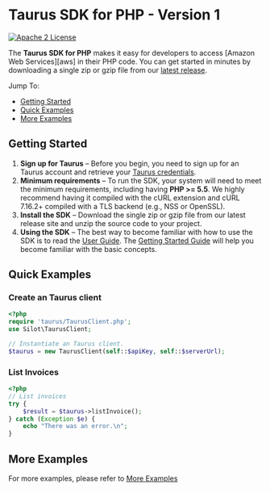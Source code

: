 # Taurus SDK for PHP - Version 1

[![Apache 2 License](https://img.shields.io/packagist/l/aws/aws-sdk-php.svg?style=flat)](http://aws.amazon.com/apache-2-0/)

The **Taurus SDK for PHP** makes it easy for developers to access [Amazon Web Services][aws] in their PHP code. You can
get started in minutes by downloading a single zip or gzip file from our [latest release][latest-release].

Jump To:

* [Getting Started](#Getting-Started)
* [Quick Examples](#Quick-Examples)
* [More Examples](#More-Examples)

## Getting Started

1. **Sign up for Taurus** – Before you begin, you need to sign up for an Taurus account and retrieve
   your [Taurus credentials][docs-signup].
1. **Minimum requirements** – To run the SDK, your system will need to meet the minimum requirements, including
   having **PHP >= 5.5**. We highly recommend having it compiled with the cURL extension and cURL 7.16.2+ compiled with
   a TLS backend (e.g., NSS or OpenSSL).
1. **Install the SDK** – Download the single zip or gzip file from our latest release site and unzip the source code to
   your project.
1. **Using the SDK** – The best way to become familiar with how to use the SDK is to read the [User Guide][docs-guide].
   The
   [Getting Started Guide](#Getting-Started) will help you become familiar with the basic concepts.

## Quick Examples

### Create an Taurus client

```php
<?php
require 'taurus/TaurusClient.php';
use Silot\TaurusClient;

// Instantiate an Taurus client.
$taurus = new TaurusClient(self::$apiKey, self::$serverUrl);
```

### List Invoices

```php
<?php
// List invoices
try {
    $result = $taurus->listInvoice();
} catch (Exception $e) {
    echo "There was an error.\n";
}
```

## More Examples

For more examples, please refer to [More Examples][docs-more-examples]

[latest-release]: https://github.com/silotrd/taurus-sdk-php/releases

[docs-signup]: https://mc.silot.ai/

[docs-guide]: http://k8s-azure.silot.tech:40015/

[docs-quickstart]: https://mc.silot.ai/

[docs-more-examples]: https://github.com/silotrd/taurus-sdk-php/blob/main/src/examples/TaurusExamples.php